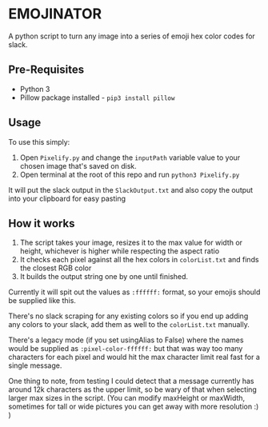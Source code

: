 # EMOJINATOR
A python script to turn any image into a series of emoji hex color codes for slack. 

## Pre-Requisites

- Python 3  
- Pillow package installed - `pip3 install pillow`

## Usage

To use this simply:
1. Open `Pixelify.py` and change the `inputPath` variable value to your chosen image that's saved on disk.
2. Open terminal at the root of this repo and run `python3 Pixelify.py`

It will put the slack output in the `SlackOutput.txt` and also copy the output into your clipboard for easy pasting

## How it works

1. The script takes your image, resizes it to the max value for width or height, whichever is higher while respecting the aspect ratio
2. It checks each pixel against all the hex colors in `colorList.txt` and finds the closest RGB color
3. It builds the output string one by one until finished. 

Currently it will spit out the values as `:ffffff:` format, so your emojis should be supplied like this. 

There's no slack scraping for any existing colors so if you end up adding any colors to your slack, add them as well to the `colorList.txt` manually.

There's a legacy mode (if you set usingAlias to False) where the names would be supplied as `:pixel-color-ffffff:` but that was way too many characters for each pixel and would hit the max character limit real fast for a single message. 

One thing to note, from testing I could detect that a message currently has around 12k characters as the upper limit, so be wary of that when selecting larger max sizes in the script. (You can modify maxHeight or maxWidth, sometimes for tall or wide pictures you can get away with more resolution :) )
